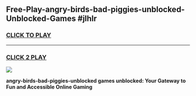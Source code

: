 
## Free-Play-angry-birds-bad-piggies-unblocked-Unblocked-Games #jlhlr
<h3>
<a href="https://news.freeplayer.one?title=angry-birds-bad-piggies-unblocked&ref=8M">CLICK TO PLAY</a></h3>
<hr>

<h3>
<a href="https://news.freeplayer.one?title=angry-birds-bad-piggies-unblocked&ref=8M">CLICK 2 PLAY</a>
  
</h3>

<a href="https://news.freeplayer.one?title=angry-birds-bad-piggies-unblocked&ref=8M"><img src="https://clearcache.store/games.png"></a>


**angry-birds-bad-piggies-unblocked games unblocked: Your Gateway to Fun and Accessible Online Gaming**
